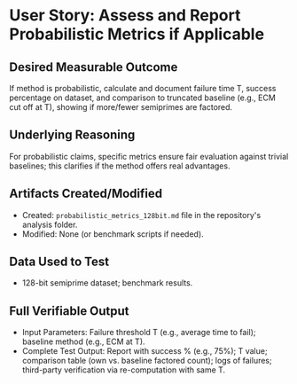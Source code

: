 # User Story: Assess and Report Probabilistic Metrics if Applicable

## Desired Measurable Outcome

If method is probabilistic, calculate and document failure time T, success percentage on dataset, and comparison to truncated baseline (e.g., ECM cut off at T), showing if more/fewer semiprimes are factored.

## Underlying Reasoning

For probabilistic claims, specific metrics ensure fair evaluation against trivial baselines; this clarifies if the method offers real advantages.

## Artifacts Created/Modified

- Created: `probabilistic_metrics_128bit.md` file in the repository's analysis folder.
- Modified: None (or benchmark scripts if needed).

## Data Used to Test

- 128-bit semiprime dataset; benchmark results.

## Full Verifiable Output

- Input Parameters: Failure threshold T (e.g., average time to fail); baseline method (e.g., ECM at T).
- Complete Test Output: Report with success % (e.g., 75%); T value; comparison table (own vs. baseline factored count); logs of failures; third-party verification via re-computation with same T.

